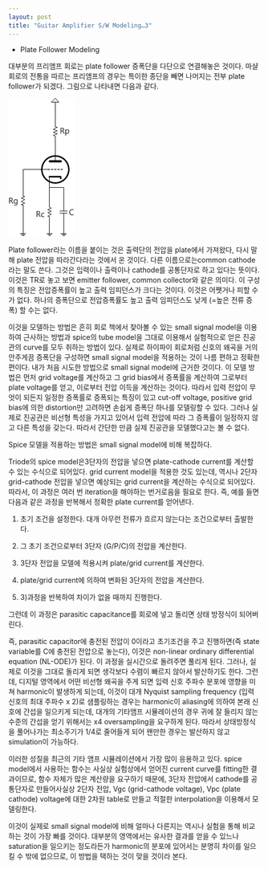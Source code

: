 ```yaml
---
layout: post
title: "Guitar Amplifier S/W Modeling…3"
---
```



* Plate Follower Modeling




대부분의 프리앰프 회로는 plate follower 증폭단을 다단으로 연결해놓은 것이다. 마샬 회로의 전통을 따르는 프리앰프의 경우는 특이한 종단을 빼면 나머지는 전부 plate follower가 되겠다. 그림으로 나타내면 다음과 같다.






![image](/assets/images/c9ae887675110d6870e01c50439ed11a.png)







Plate follower라는 이름을 붙이는 것은 출력단의 전압을 plate에서 가져왔다, 다시 말해 plate 전압을 따라간다라는 것에서 온 것이다. 다른 이름으로는common cathode라는 말도 쓴다. 그것은 입력이나 출력이나 cathode를 공통단자로 하고 있다는 뜻이다. 이것은 TR로 놓고 보면 emitter follower, common collector와 같은 의미다. 이 구성의 특징은 전압증폭률이 높고 출력 임피던스가 크다는 것이다. 이것은 어쨋거나 피할 수가 없다. 하나의 증폭단으로 전압증폭률도 높고 출력 임피던스도 낮게 (=높은 전류 증폭) 할 수는 없다.




이것을 모델하는 방법은 흔히 회로 책에서 찾아볼 수 있는 small signal model을 이용하여 근사하는 방법과 spice의 tube model을 그대로 이용해서 실험적으로 얻은 진공관의 curve를 모두 취하는 방법이 있다. 실제로 하이파이 회로처럼 신호의 왜곡을 거의 안주게끔 증폭단을 구성하면 small signal model을 적용하는 것이 나름 편하고 정확한 편이다. 내가 처음 시도한 방법으로 small signal model에 근거한 것이다. 이 모델 방법은 먼저 grid voltage를 계산하고 그 grid bias에서 증폭률을 계산하여 그로부터 plate voltage를 얻고, 이로부터 전압 이득을 계산하는 것이다. 따라서 입력 전압이 무엇이 되든지 일정한 증폭률로 증폭되는 특징이 있고 cut-off voltage, positive grid bias에 의한 distortion만 고려하면 손쉽게 증폭단 하나를 모델링할 수 있다. 그러나 실제로 진공관은 비선형 특성을 가지고 있어서 입력 전압에 따라 그 증폭률이 일정하지 않고 다른 특성을 갖는다. 따라서 간단한 만큼 실제 진공관을 모델했다고는 볼 수 없다.




Spice 모델을 적용하는 방법은 small signal model에 비해 복잡하다.




Triode의 spice model은3단자의 전압을 넣으면 plate-cathode current를 계산할 수 있는 수식으로 되어있다. grid current model을 적용한 것도 있는데, 역시나 2단자 grid-cathode 전압을 넣으면 예상되는 grid current을 계산하는 수식으로 되어있다. 따라서, 이 과정은 여러 번 iteration을 해야하는 번거로음을 필요로 한다. 즉, 예를 들면 다음과 같은 과정을 반복해서 정확한 plate current를 얻어낸다.




1) 초기 조건을 설정한다. 대개 아무런 전류가 흐르지 않는다는 조건으로부터 출발한다.

2) 그 초기 조건으로부터 3단자 (G/P/C)의 전압을 계산한다. 

3) 3단자 전압을 모델에 적용시켜 plate/grid current를 계산한다.

4) plate/grid current에 의하여 변화된 3단자의 전압을 계산한다.

5) 3)과정을 반복하여 차이가 없을 때까지 진행한다.




그런데 이 과정은 parasitic capacitance를 회로에 넣고 돌리면 상태 방정식이 되어버린다.




즉, parasitic capacitor에 충전된 전압이 0이라고 초기조건을 주고 진행하면(즉 state variable를 C에 충전된 전압으로 놓는다), 이것은 non-linear ordinary differential equation (NL-ODE)가 된다. 이 과정을 실시간으로 돌려주면 풀리게 된다. 그러나, 실제로 이것을 그대로 돌리게 되면 생각보다 수렴이 빠르지 않아서 발산하기도 한다. 그런데, 디지털 영역에서 어떤 비선형 왜곡을 주게 되면 입력 신호 주파수 분포에 영향을 미쳐 harmonic이 발생하게 되는데, 이것이 대개 Nyquist sampling frequency (입력 신호의 최대 주파수 x 2)로 샘플링하는 경우는 harmonic이 aliasing에 의하여 본래 신호에 간섭을 일으키게 되는데, 대개의 기타앰프 시뮬레이션의 경우 귀에 잘 들리지 않는 수준의 간섭을 얻기 위해서는 x4 oversampling을 요구하게 된다. 따라서 상태방정식을 풀어나가는 최소주기가 1/4로 줄어들게 되어 왠만한 경우는 발산하지 않고 simulation이 가능하다.




이러한 성질을 최근의 기타 앰프 시뮬레이션에서 가장 많이 응용하고 있다. spice model에서 사용하는 함수는 사실상 실험상에서 얻어진 current curve를 fitting한 결과이므로, 함수 자체가 많은 계산량을 요구하기 때문에, 3단자 전압에서 cathode를 공통단자로 만들어사실상 2단자 전압, Vgc (grid-cathode voltage), Vpc (plate cathode) voltage에 대한 2차원 table로 만들고 적절한 interpolation을 이용해서 모델링한다.




이것이 실제로 small signal model에 비해 얼마나 다른지는 역시나 실험을 통해 비교하는 것이 가장 빠를 것이다. 대부분의 영역에서는 유사한 결과를 얻을 수 있느나 saturation을 일으키는 정도라든가 harmonic의 분포에 있어서는 분명히 차이를 일으킬 수 밖에 없으므로, 이 방법을 택하는 것이 맞을 것이라 본다.








